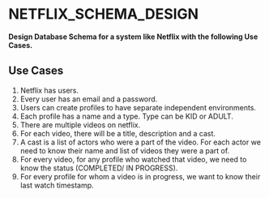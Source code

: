 # NETFLIX_SCHEMA_DESIGN
**Design Database Schema for a system like Netflix with the following Use Cases.**

## Use Cases
1. Netflix has users.
2. Every user has an email and a password.
3. Users can create profiles to have separate independent environments.
4. Each profile has a name and a type. Type can be KID or ADULT.
5. There are multiple videos on netflix.
6. For each video, there will be a title, description and a cast.
7. A cast is a list of actors who were a part of the video. For each actor we need to know their name and list of videos they were a part of.
8. For every video, for any profile who watched that video, we need to know the status (COMPLETED/ IN PROGRESS).
9. For every profile for whom a video is in progress, we want to know their last watch timestamp.
